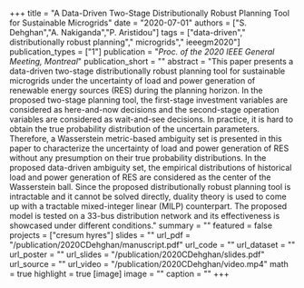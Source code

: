 +++
title = "A Data-Driven Two-Stage Distributionally Robust Planning Tool for Sustainable Microgrids"
date = "2020-07-01"
authors = ["S. Dehghan","A. Nakiganda","P. Aristidou"]
tags = ["data-driven"," distributionally robust planning"," microgrids"," ieeegm2020"]
publication_types = ["1"]
publication = "_Proc. of the 2020 IEEE General Meeting, Montreal_"
publication_short = ""
abstract = "This paper presents a data-driven two-stage distributionally robust planning tool for sustainable microgrids under the uncertainty of load and power generation  of renewable energy sources (RES) during the planning horizon. In the proposed two-stage planning tool, the first-stage investment variables are considered as here-and-now decisions and the second-stage operation variables are considered as wait-and-see decisions. In practice, it is hard to obtain the true probability distribution of the uncertain parameters. Therefore, a Wasserstein metric-based ambiguity set is presented in this paper to characterize the uncertainty of load and power generation  of RES without any presumption on their true probability distributions. In the proposed data-driven ambiguity set, the empirical distributions of historical load and power generation  of RES are considered as the center of the Wasserstein ball. Since the proposed distributionally robust planning tool is intractable and it cannot be solved directly, duality theory is used to come up with a tractable mixed-integer linear (MILP) counterpart. The proposed model is tested on a 33-bus distribution network and its effectiveness is showcased under different conditions."
summary = ""
featured = false
projects = ["cresum hyres"]
slides = ""
url_pdf = "/publication/2020CDehghan/manuscript.pdf"
url_code = ""
url_dataset = ""
url_poster = ""
url_slides = "/publication/2020CDehghan/slides.pdf"
url_source = ""
url_video = "/publication/2020CDehghan/video.mp4"
math = true
highlight = true
[image]
image = ""
caption = ""
+++

